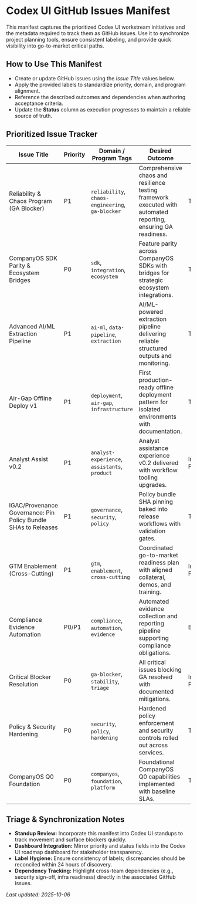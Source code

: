 # Codex UI GitHub Issues Manifest

This manifest captures the prioritized Codex UI workstream initiatives and the metadata required to track them as GitHub issues. Use it to synchronize project planning tools, ensure consistent labeling, and provide quick visibility into go-to-market critical paths.

## How to Use This Manifest

- Create or update GitHub issues using the _Issue Title_ values below.
- Apply the provided labels to standardize priority, domain, and program alignment.
- Reference the described outcomes and dependencies when authoring acceptance criteria.
- Update the **Status** column as execution progresses to maintain a reliable source of truth.

## Prioritized Issue Tracker

| Issue Title                                                    | Priority | Domain / Program Tags                            | Desired Outcome                                                                                                | Status      |
| -------------------------------------------------------------- | -------- | ------------------------------------------------ | -------------------------------------------------------------------------------------------------------------- | ----------- |
| Reliability & Chaos Program (GA Blocker)                       | P1       | `reliability`, `chaos-engineering`, `ga-blocker` | Comprehensive chaos and resilience testing framework executed with automated reporting, ensuring GA readiness. | To Do       |
| CompanyOS SDK Parity & Ecosystem Bridges                       | P0       | `sdk`, `integration`, `ecosystem`                | Feature parity across CompanyOS SDKs with bridges for strategic ecosystem integrations.                        | To Do       |
| Advanced AI/ML Extraction Pipeline                             | P1       | `ai-ml`, `data-pipeline`, `extraction`           | AI/ML-powered extraction pipeline delivering reliable structured outputs and monitoring.                       | To Do       |
| Air-Gap Offline Deploy v1                                      | P1       | `deployment`, `air-gap`, `infrastructure`        | First production-ready offline deployment pattern for isolated environments with documentation.                | To Do       |
| Analyst Assist v0.2                                            | P1       | `analyst-experience`, `assistants`, `product`    | Analyst assistance experience v0.2 delivered with workflow tooling upgrades.                                   | In Progress |
| IGAC/Provenance Governance: Pin Policy Bundle SHAs to Releases | P1       | `governance`, `security`, `policy`               | Policy bundle SHA pinning baked into release workflows with validation gates.                                  | To Do       |
| GTM Enablement (Cross-Cutting)                                 | P1       | `gtm`, `enablement`, `cross-cutting`             | Coordinated go-to-market readiness plan with aligned collateral, demos, and training.                          | In Progress |
| Compliance Evidence Automation                                 | P0/P1    | `compliance`, `automation`, `evidence`           | Automated evidence collection and reporting pipeline supporting compliance obligations.                        | Blocked     |
| Critical Blocker Resolution                                    | P0       | `ga-blocker`, `stability`, `triage`              | All critical issues blocking GA resolved with documented mitigations.                                          | In Progress |
| Policy & Security Hardening                                    | P0       | `security`, `policy`, `hardening`                | Hardened policy enforcement and security controls rolled out across services.                                  | To Do       |
| CompanyOS Q0 Foundation                                        | P0       | `companyos`, `foundation`, `platform`            | Foundational CompanyOS Q0 capabilities implemented with baseline SLAs.                                         | To Do       |

## Triage & Synchronization Notes

- **Standup Review:** Incorporate this manifest into Codex UI standups to track movement and surface blockers quickly.
- **Dashboard Integration:** Mirror priority and status fields into the Codex UI roadmap dashboard for stakeholder transparency.
- **Label Hygiene:** Ensure consistency of labels; discrepancies should be reconciled within 24 hours of discovery.
- **Dependency Tracking:** Highlight cross-team dependencies (e.g., security sign-off, infra readiness) directly in the associated GitHub issues.

_Last updated: 2025-10-06_

